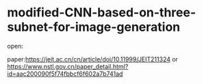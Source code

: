 # modified-CNN-based-on-three-subnet-for-image-generation

open:

paper:https://jeit.ac.cn/cn/article/doi/10.11999/JEIT211324 or https://www.nstl.gov.cn/paper_detail.html?id=aac200090f5f74fbbcf6f602a7b741ad
